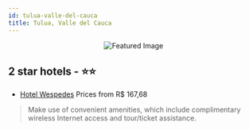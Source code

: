 ```yaml
---
id: tulua-valle-del-cauca
title: Tulua, Valle del Cauca
---
```


<center><img src="https://i.travelapi.com/hotels/15000000/14640000/14635900/14635864/057a1235_z.jpg" alt="Featured Image" /></center>


##  2 star hotels - ⭐️⭐️

-    [Hotel Wespedes](https://us.hurb.com/hotels/tulua/hotel-wespedes-JNP-JP728972?cmp=18055) Prices from R$ 167,68
   > Make use of convenient amenities, which include complimentary wireless Internet access and tour/ticket assistance.
